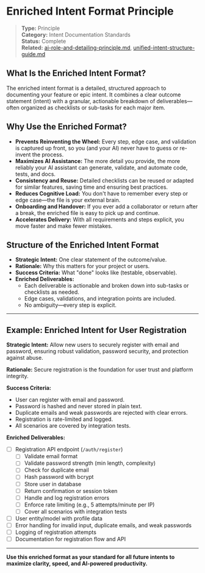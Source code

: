 # Enriched Intent Format Principle

> **Type:** Principle  
> **Category:** Intent Documentation Standards  
> **Status:** Complete  
> **Related:** [ai-role-and-detailing-principle.md](./ai-role-and-detailing-principle.md), [unified-intent-structure-guide.md](./unified-intent-structure-guide.md)

## What Is the Enriched Intent Format?
The enriched intent format is a detailed, structured approach to documenting your feature or epic intent. It combines a clear outcome statement (intent) with a granular, actionable breakdown of deliverables—often organized as checklists or sub-tasks for each major item.

## Why Use the Enriched Format?
- **Prevents Reinventing the Wheel:** Every step, edge case, and validation is captured up front, so you (and your AI) never have to guess or re-invent the process.
- **Maximizes AI Assistance:** The more detail you provide, the more reliably your AI assistant can generate, validate, and automate code, tests, and docs.
- **Consistency and Reuse:** Detailed checklists can be reused or adapted for similar features, saving time and ensuring best practices.
- **Reduces Cognitive Load:** You don't have to remember every step or edge case—the file is your external brain.
- **Onboarding and Handover:** If you ever add a collaborator or return after a break, the enriched file is easy to pick up and continue.
- **Accelerates Delivery:** With all requirements and steps explicit, you move faster and make fewer mistakes.

## Structure of the Enriched Intent Format
- **Strategic Intent:** One clear statement of the outcome/value.
- **Rationale:** Why this matters for your project or users.
- **Success Criteria:** What "done" looks like (testable, observable).
- **Enriched Deliverables:**
  - Each deliverable is actionable and broken down into sub-tasks or checklists as needed.
  - Edge cases, validations, and integration points are included.
  - No ambiguity—every step is explicit.

---

## Example: Enriched Intent for User Registration

**Strategic Intent:**
Allow new users to securely register with email and password, ensuring robust validation, password security, and protection against abuse.

**Rationale:**
Secure registration is the foundation for user trust and platform integrity.

**Success Criteria:**
- User can register with email and password.
- Password is hashed and never stored in plain text.
- Duplicate emails and weak passwords are rejected with clear errors.
- Registration is rate-limited and logged.
- All scenarios are covered by integration tests.

**Enriched Deliverables:**
- [ ] Registration API endpoint (`/auth/register`)
    - [ ] Validate email format
    - [ ] Validate password strength (min length, complexity)
    - [ ] Check for duplicate email
    - [ ] Hash password with bcrypt
    - [ ] Store user in database
    - [ ] Return confirmation or session token
    - [ ] Handle and log registration errors
    - [ ] Enforce rate limiting (e.g., 5 attempts/minute per IP)
    - [ ] Cover all scenarios with integration tests
- [ ] User entity/model with profile data
- [ ] Error handling for invalid input, duplicate emails, and weak passwords
- [ ] Logging of registration attempts
- [ ] Documentation for registration flow and API

---

**Use this enriched format as your standard for all future intents to maximize clarity, speed, and AI-powered productivity.** 